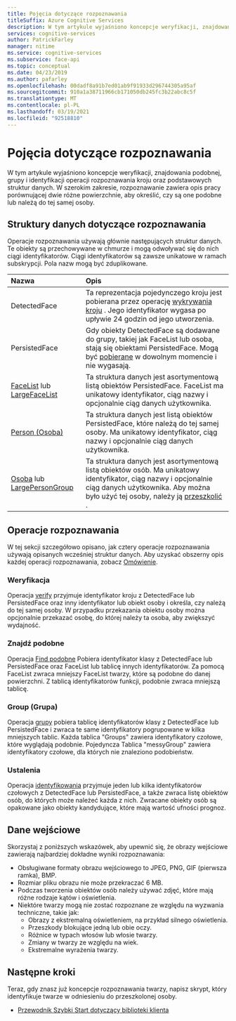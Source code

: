 ```yaml
---
title: Pojęcia dotyczące rozpoznawania
titleSuffix: Azure Cognitive Services
description: W tym artykule wyjaśniono koncepcje weryfikacji, znajdowania podobnej, grupy i identyfikacji operacji rozpoznawania kroju oraz podstawowych struktur danych.
services: cognitive-services
author: PatrickFarley
manager: nitime
ms.service: cognitive-services
ms.subservice: face-api
ms.topic: conceptual
ms.date: 04/23/2019
ms.author: pafarley
ms.openlocfilehash: 00dadf8a91b7ed01ab9f91933d296744305a95af
ms.sourcegitcommit: 910a1a38711966cb171050db245fc3b22abc8c5f
ms.translationtype: MT
ms.contentlocale: pl-PL
ms.lasthandoff: 03/19/2021
ms.locfileid: "92518810"
---
```

# <a name="face-recognition-concepts"></a>Pojęcia dotyczące rozpoznawania

W tym artykule wyjaśniono koncepcje weryfikacji, znajdowania podobnej, grupy i identyfikacji operacji rozpoznawania kroju oraz podstawowych struktur danych. W szerokim zakresie, rozpoznawanie zawiera opis pracy porównującej dwie różne powierzchnie, aby określić, czy są one podobne lub należą do tej samej osoby.

## <a name="recognition-related-data-structures"></a>Struktury danych dotyczące rozpoznawania

Operacje rozpoznawania używają głównie następujących struktur danych. Te obiekty są przechowywane w chmurze i mogą odwoływać się do nich ciągi identyfikatorów. Ciągi identyfikatorów są zawsze unikatowe w ramach subskrypcji. Pola nazw mogą być zduplikowane.

|Nazwa|Opis|
|:--|:--|
|DetectedFace| Ta reprezentacja pojedynczego kroju jest pobierana przez operację [wykrywania kroju](../Face-API-How-to-Topics/HowtoDetectFacesinImage.md) . Jego identyfikator wygasa po upływie 24 godzin od jego utworzenia.|
|PersistedFace| Gdy obiekty DetectedFace są dodawane do grupy, takiej jak FaceList lub osoba, stają się obiektami PersistedFace. Mogą być [pobierane](https://westus.dev.cognitive.microsoft.com/docs/services/563879b61984550e40cbbe8d/operations/563879b61984550f3039524c) w dowolnym momencie i nie wygasają.|
|[FaceList](https://westus.dev.cognitive.microsoft.com/docs/services/563879b61984550e40cbbe8d/operations/563879b61984550f3039524b) lub [LargeFaceList](https://westus.dev.cognitive.microsoft.com/docs/services/563879b61984550e40cbbe8d/operations/5a157b68d2de3616c086f2cc)| Ta struktura danych jest asortymentową listą obiektów PersistedFace. FaceList ma unikatowy identyfikator, ciąg nazwy i opcjonalnie ciąg danych użytkownika.|
|[Person (Osoba)](https://westus.dev.cognitive.microsoft.com/docs/services/563879b61984550e40cbbe8d/operations/563879b61984550f3039523c)| Ta struktura danych jest listą obiektów PersistedFace, które należą do tej samej osoby. Ma unikatowy identyfikator, ciąg nazwy i opcjonalnie ciąg danych użytkownika.|
|[Osoba](https://westus.dev.cognitive.microsoft.com/docs/services/563879b61984550e40cbbe8d/operations/563879b61984550f30395244) lub [LargePersonGroup](https://westus.dev.cognitive.microsoft.com/docs/services/563879b61984550e40cbbe8d/operations/599acdee6ac60f11b48b5a9d)| Ta struktura danych jest asortymentową listą obiektów osób. Ma unikatowy identyfikator, ciąg nazwy i opcjonalnie ciąg danych użytkownika. Aby można było użyć tej osoby, należy ją [przeszkolić](https://westus.dev.cognitive.microsoft.com/docs/services/563879b61984550e40cbbe8d/operations/563879b61984550f30395249) .|

## <a name="recognition-operations"></a>Operacje rozpoznawania

W tej sekcji szczegółowo opisano, jak cztery operacje rozpoznawania używają opisanych wcześniej struktur danych. Aby uzyskać obszerny opis każdej operacji rozpoznawania, zobacz [Omówienie](../Overview.md).

### <a name="verify"></a>Weryfikacja

Operacja [verify](https://westus.dev.cognitive.microsoft.com/docs/services/563879b61984550e40cbbe8d/operations/563879b61984550f3039523a) przyjmuje identyfikator kroju z DetectedFace lub PersistedFace oraz inny identyfikator lub obiekt osoby i określa, czy należą do tej samej osoby. W przypadku przekazania obiektu osoby można opcjonalnie przekazać osobę, do której należy ta osoba, aby zwiększyć wydajność.

### <a name="find-similar"></a>Znajdź podobne

Operacja [Find podobne](https://westus.dev.cognitive.microsoft.com/docs/services/563879b61984550e40cbbe8d/operations/563879b61984550f30395237) Pobiera identyfikator klasy z DetectedFace lub PersistedFace oraz FaceList lub tablicę innych identyfikatorów. Za pomocą FaceList zwraca mniejszy FaceList twarzy, które są podobne do danej powierzchni. Z tablicą identyfikatorów funkcji, podobnie zwraca mniejszą tablicę.

### <a name="group"></a>Group (Grupa)

Operacja [grupy](https://westus.dev.cognitive.microsoft.com/docs/services/563879b61984550e40cbbe8d/operations/563879b61984550f30395238) pobiera tablicę identyfikatorów klasy z DetectedFace lub PersistedFace i zwraca te same identyfikatory pogrupowane w kilka mniejszych tablic. Każda tablica "Groups" zawiera identyfikatory czołowe, które wyglądają podobnie. Pojedyncza Tablica "messyGroup" zawiera identyfikatory czołowe, dla których nie znaleziono podobieństw.

### <a name="identify"></a>Ustalenia

Operacja [identyfikowania](https://westus.dev.cognitive.microsoft.com/docs/services/563879b61984550e40cbbe8d/operations/563879b61984550f30395239) przyjmuje jeden lub kilka identyfikatorów czołowych z DetectedFace lub PersistedFace, a także zwraca listę obiektów osób, do których może należeć każda z nich. Zwracane obiekty osób są opakowane jako obiekty kandydujące, które mają wartość ufności prognoz.

## <a name="input-data"></a>Dane wejściowe

Skorzystaj z poniższych wskazówek, aby upewnić się, że obrazy wejściowe zawierają najbardziej dokładne wyniki rozpoznawania:

* Obsługiwane formaty obrazu wejściowego to JPEG, PNG, GIF (pierwsza ramka), BMP.
* Rozmiar pliku obrazu nie może przekraczać 6 MB.
* Podczas tworzenia obiektów osób należy używać zdjęć, które mają różne rodzaje kątów i oświetlenia.
* Niektóre twarzy mogą nie zostać rozpoznane ze względu na wyzwania techniczne, takie jak:
  * Obrazy z ekstremalną oświetleniem, na przykład silnego oświetlenia.
  * Przeszkody blokujące jedną lub obie oczy.
  * Różnice w typach włosów lub włosie twarzy.
  * Zmiany w twarzy ze względu na wiek.
  * Ekstremalne wyrażenia twarzy.

## <a name="next-steps"></a>Następne kroki

Teraz, gdy znasz już koncepcje rozpoznawania twarzy, napisz skrypt, który identyfikuje twarze w odniesieniu do przeszkolonej osoby.

* [Przewodnik Szybki Start dotyczący biblioteki klienta](../Quickstarts/client-libraries.md)